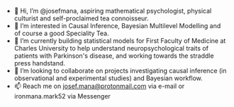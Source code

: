 - 👋 Hi, I’m @josefmana, aspiring mathematical psychologist, physical culturist and self-proclaimed tea connoisseur.
- 👀 I’m interested in Causal Inference, Bayesian Multilevel Modelling and of course a good Speciality Tea.
- 🌱 I’m currently building statistical models for First Faculty of Medicine at Charles University to help understand neuropsychological traits of patients with Parkinson's disease, and working towards the straddle press handstand.
- 💞️ I’m looking to collaborate on projects investigating causal inference (in observational and experimental studies) and Bayesian workflow.
- 📫 Reach me on josef.mana@protonmail.com via e-mail or ironmana.mark52 via Messenger

<!---
josefmana/josefmana is a ✨ special ✨ repository because its `README.md` (this file) appears on your GitHub profile.
You can click the Preview link to take a look at your changes.
--->
